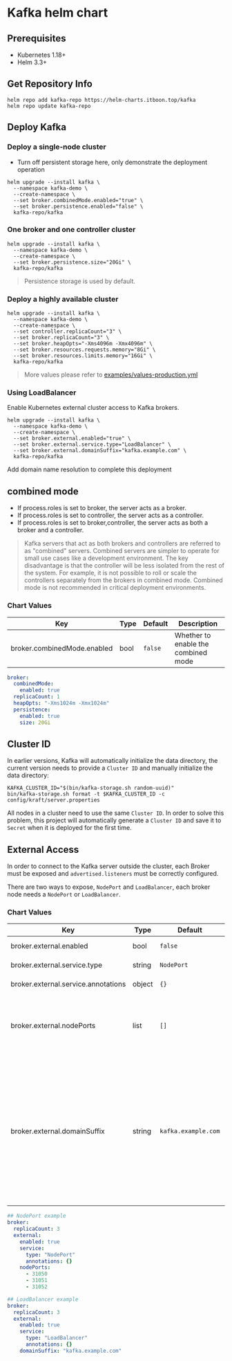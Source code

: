 # Kafka helm chart

## Prerequisites

- Kubernetes 1.18+
- Helm 3.3+

## Get Repository Info

``` shell
helm repo add kafka-repo https://helm-charts.itboon.top/kafka
helm repo update kafka-repo
```

## Deploy Kafka

### Deploy a single-node cluster

- Turn off persistent storage here, only demonstrate the deployment operation

``` shell
helm upgrade --install kafka \
  --namespace kafka-demo \
  --create-namespace \
  --set broker.combinedMode.enabled="true" \
  --set broker.persistence.enabled="false" \
  kafka-repo/kafka
```

### One broker and one controller cluster

``` shell
helm upgrade --install kafka \
  --namespace kafka-demo \
  --create-namespace \
  --set broker.persistence.size="20Gi" \
  kafka-repo/kafka
```

> Persistence storage is used by default.

### Deploy a highly available cluster

``` shell
helm upgrade --install kafka \
  --namespace kafka-demo \
  --create-namespace \
  --set controller.replicaCount="3" \
  --set broker.replicaCount="3" \
  --set broker.heapOpts="-Xms4096m -Xmx4096m" \
  --set broker.resources.requests.memory="8Gi" \
  --set broker.resources.limits.memory="16Gi" \
  kafka-repo/kafka
```

> More values please refer to [examples/values-production.yml](https://github.com/sir5kong/kafka-docker/raw/main/examples/values-production.yml)

### Using LoadBalancer

Enable Kubernetes external cluster access to Kafka brokers.

``` shell
helm upgrade --install kafka \
  --namespace kafka-demo \
  --create-namespace \
  --set broker.external.enabled="true" \
  --set broker.external.service.type="LoadBalancer" \
  --set broker.external.domainSuffix="kafka.example.com" \
  kafka-repo/kafka
```

Add domain name resolution to complete this deployment

## combined mode

- If process.roles is set to broker, the server acts as a broker.
- If process.roles is set to controller, the server acts as a controller.
- If process.roles is set to broker,controller, the server acts as both a broker and a controller.

> Kafka servers that act as both brokers and controllers are referred to as "combined" servers. Combined servers are simpler to operate for small use cases like a development environment. The key disadvantage is that the controller will be less isolated from the rest of the system. For example, it is not possible to roll or scale the controllers separately from the brokers in combined mode. Combined mode is not recommended in critical deployment environments.

### Chart Values

| Key | Type | Default | Description |
|-----|------|---------|-------------|
| broker.combinedMode.enabled | bool | `false` | Whether to enable the combined mode |

``` yaml
broker:
  combinedMode:
    enabled: true
  replicaCount: 1
  heapOpts: "-Xms1024m -Xmx1024m"
  persistence:
    enabled: true
    size: 20Gi
```

## Cluster ID 

In earlier versions, Kafka will automatically initialize the data directory, the current version needs to provide a `Cluster ID` and manually initialize the data directory:

``` shell
KAFKA_CLUSTER_ID="$(bin/kafka-storage.sh random-uuid)"
bin/kafka-storage.sh format -t $KAFKA_CLUSTER_ID -c config/kraft/server.properties
```

All nodes in a cluster need to use the same `Cluster ID`. In order to solve this problem, this project will automatically generate a `Cluster ID` and save it to `Secret` when it is deployed for the first time.

## External Access

In order to connect to the Kafka server outside the cluster, each Broker must be exposed and `advertised.listeners` must be correctly configured.

There are two ways to expose, `NodePort` and `LoadBalancer`, each broker node needs a `NodePort` or `LoadBalancer`.

### Chart Values

| Key | Type | Default | Description |
|-----|------|---------|-------------|
| broker.external.enabled | bool | `false` | Whether to enable external access |
| broker.external.service.type | string | `NodePort` | `NodePort` or `LoadBalancer` |
| broker.external.service.annotations | object | `{}` | External serivce annotations |
| broker.external.nodePorts | list | `[]` | Provide at least one port number, if the count of ports is less than the count of broker nodes, it will be automatically incremented |
| broker.external.domainSuffix | string | `kafka.example.com` | If you use `LoadBalancer` for external access, you must use a domain name. The external domain name corresponding to the broker is `POD_NAME` + `domain name suffix`, such as `kafka-broker-0.kafka.example.com`. After the deployment, you need to complete the domain name resolution operation |

``` yaml
## NodePort example
broker:
  replicaCount: 3
  external:
    enabled: true
    service:
      type: "NodePort"
      annotations: {}
    nodePorts:
      - 31050
      - 31051
      - 31052
```

``` yaml
## LoadBalancer example
broker:
  replicaCount: 3
  external:
    enabled: true
    service:
      type: "LoadBalancer"
      annotations: {}
    domainSuffix: "kafka.example.com"
```
